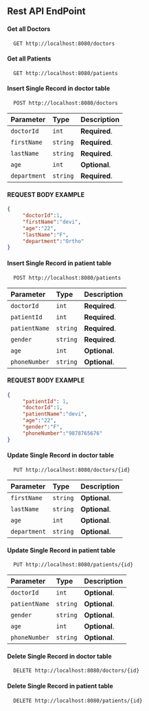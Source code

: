 
## Rest API EndPoint

#### Get all Doctors

```http
  GET http://localhost:8080/doctors
```
#### Get all Patients

```http
  GET http://localhost:8080/patients
```

#### Insert Single Record in doctor table

```http
  POST http://localhost:8080/doctors
```

| Parameter | Type     | Description                       |
| :-------- | :------- | :-------------------------------- |
| `doctorId`      | `int` | **Required**. |
| `firstName`      | `string` | **Required**. |
| `lastName`      | `string` | **Required**. |
| `age`      | `int` | **Optional**. |
| `department`      | `string` | **Required**. |

#### REQUEST BODY EXAMPLE
```json
{	
	 "doctorId":1,
	 "firstName":"devi",
	 "age":"22",
	 "lastName":"F",
	 "department":"Ortho"
}

```
#### Insert Single Record in patient table

```http
  POST http://localhost:8080/patients
```

| Parameter | Type     | Description                       |
| :-------- | :------- | :-------------------------------- |
| `doctorId`      | `int` | **Required**. |
| `patientId`      | `int` | **Required**. |
| `patientName`      | `string` | **Required**. |
| `gender`      | `string` | **Required**. |
| `age`      | `int` | **Optional**. |
| `phoneNumber`      | `string` | **Optional**. |

#### REQUEST BODY EXAMPLE
```json
{
	 "patientId": 1,	
	 "doctorId":1,
	 "patientName":"devi",
	 "age":"22",
	 "gender":"F",
	 "phoneNumber":"9878765676"
}

```

#### Update Single Record in doctor table

```http
  PUT http://localhost:8080/doctors/{id}
```

| Parameter | Type     | Description                       |
| :-------- | :------- | :-------------------------------- |
| `firstName`      | `string` | **Optional**. |
| `lastName`      | `string` | **Optional**. |
| `age`      | `int` | **Optional**. |
| `department`      | `string` | **Optional**. |


#### Update Single Record in patient table

```http
  PUT http://localhost:8080/patients/{id}
```

| Parameter | Type     | Description                       |
| :-------- | :------- | :-------------------------------- |
| `doctorId`      | `int` | **Optional**. |
| `patientName`      | `string` | **Optional**. |
| `gender`      | `string` | **Optional**. |
| `age`      | `int` | **Optional**. |
| `phoneNumber`      | `string` | **Optional**. |


#### Delete Single Record in doctor table

```http
  DELETE http://localhost:8080/doctors/{id}
```

#### Delete Single Record in patient table

```http
  DELETE http://localhost:8080/patients/{id}
```
